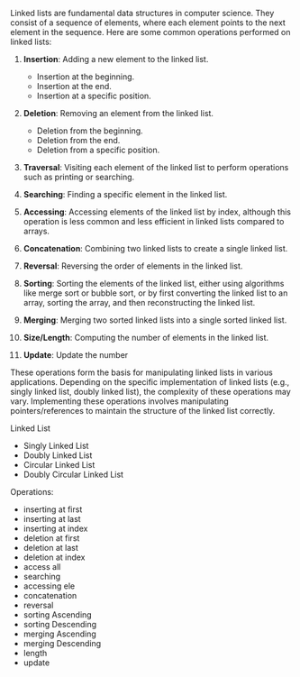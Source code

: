 Linked lists are fundamental data structures in computer science. They consist of a sequence of elements, where each element points to the next element in the sequence. Here are some common operations performed on linked lists:

1. **Insertion**: Adding a new element to the linked list.
   - Insertion at the beginning.
   - Insertion at the end.
   - Insertion at a specific position.
   
2. **Deletion**: Removing an element from the linked list.
   - Deletion from the beginning.
   - Deletion from the end.
   - Deletion from a specific position.
   
3. **Traversal**: Visiting each element of the linked list to perform operations such as printing or searching.

4. **Searching**: Finding a specific element in the linked list.

5. **Accessing**: Accessing elements of the linked list by index, although this operation is less common and less efficient in linked lists compared to arrays.

6. **Concatenation**: Combining two linked lists to create a single linked list.

7. **Reversal**: Reversing the order of elements in the linked list.

8. **Sorting**: Sorting the elements of the linked list, either using algorithms like merge sort or bubble sort, or by first converting the linked list to an array, sorting the array, and then reconstructing the linked list.

9. **Merging**: Merging two sorted linked lists into a single sorted linked list.

10. **Size/Length**: Computing the number of elements in the linked list.

11. **Update**: Update the number

These operations form the basis for manipulating linked lists in various applications. Depending on the specific implementation of linked lists (e.g., singly linked list, doubly linked list), the complexity of these operations may vary. Implementing these operations involves manipulating pointers/references to maintain the structure of the linked list correctly.

Linked List
  - Singly Linked List
  - Doubly Linked List
  - Circular Linked List
  - Doubly Circular Linked List

Operations:
  - inserting at first
  - inserting at last
  - inserting at index
  - deletion at first
  - deletion at last
  - deletion at index
  - access all
  - searching
  - accessing ele
  - concatenation
  - reversal
  - sorting Ascending
  - sorting Descending
  - merging Ascending
  - merging Descending
  - length
  - update